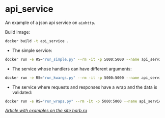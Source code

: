 # api_service

An example of a json api service on `aiohttp`.

Build image:

```bash
docker build -t api_service . 
```

- The simple service:

```bash
docker run -e RS="run_simple.py" --rm -it -p 5000:5000 --name api_service api_service
```

- The service whose handlers can have different arguments:

```bash
docker run -e RS="run_kwargs.py" --rm -it -p 5000:5000 --name api_service api_service
```

- The service where requests and responses have a wrap and the data is validated:

```bash
docker run -e RS="run_wraps.py" --rm -it -p 5000:5000 --name api_service api_service
```

*[Article with examples on the site harb.ru](https://habr.com/ru/post/544638/)*
